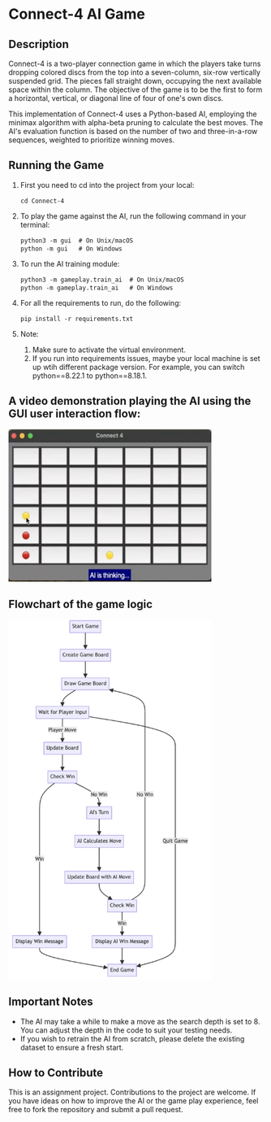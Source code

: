 
# Connect-4 AI Game

## Description
Connect-4 is a two-player connection game in which the players take turns dropping colored discs from the top into a seven-column, six-row vertically suspended grid. The pieces fall straight down, occupying the next available space within the column. The objective of the game is to be the first to form a horizontal, vertical, or diagonal line of four of one's own discs.

This implementation of Connect-4 uses a Python-based AI, employing the minimax algorithm with alpha-beta pruning to calculate the best moves. The AI's evaluation function is based on the number of two and three-in-a-row sequences, weighted to prioritize winning moves.

## Running the Game

1. First you need to cd into the project from your local:

    ```
    cd Connect-4
    ```
2. To play the game against the AI, run the following command in your terminal:

    ```
    python3 -m gui  # On Unix/macOS
    python -m gui   # On Windows
    ```

3. To run the AI training module:

    ```
    python3 -m gameplay.train_ai  # On Unix/macOS
    python -m gameplay.train_ai   # On Windows
    ```
4. For all the requirements to run, do the following:
   ```
   pip install -r requirements.txt
   ```
5. Note:
   1. Make sure to activate the virtual environment.
   2. If you run into requirements issues, maybe your local machine is set up wtih different package version. For example, you can switch python==8.22.1 to python==8.18.1.

## A video demonstration playing the AI using the GUI user interaction flow:

<a href="https://drive.google.com/file/d/1350FhBpVtW9XTLvYiS4RqC7ZDHwmJB1V/view?usp=drive_link">
    <img src="Thumbnail.png" alt="Video Thumbnail" width="400" height="300">
</a>

## Flowchart of the game logic

<img src="Flowchart-connect4.png" alt="Connect 4 Flowchart" width="400"/>

## Important Notes

- The AI may take a while to make a move as the search depth is set to 8. You can adjust the depth in the code to suit your testing needs.
- If you wish to retrain the AI from scratch, please delete the existing dataset to ensure a fresh start.

## How to Contribute

This is an assignment project. Contributions to the project are welcome. If you have ideas on how to improve the AI or the game play experience, feel free to fork the repository and submit a pull request.

